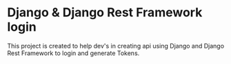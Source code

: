 # Django & Django Rest Framework login

This project is created to help dev's in creating api using Django and Django Rest Framework to login and generate Tokens.
